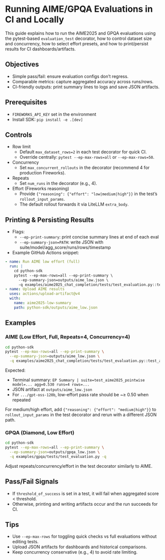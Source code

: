 # Running AIME/GPQA Evaluations in CI and Locally

This guide explains how to run the AIME2025 and GPQA evaluations using the
pytest-based `evaluation_test` decorator, how to control dataset size and
concurrency, how to select effort presets, and how to print/persist results
for CI dashboards/artifacts.

## Objectives
- Simple pass/fail: ensure evaluation configs don’t regress.
- Comparable metrics: capture aggregated accuracy across runs/rows.
- CI-friendly outputs: print summary lines to logs and save JSON artifacts.

## Prerequisites
- `FIREWORKS_API_KEY` set in the environment
- Install SDK: `pip install -e .[dev]`

## Controls
- Row limit
  - Default `max_dataset_rows=2` in each test decorator for quick CI.
  - Override centrally: `pytest --ep-max-rows=all` or `--ep-max-rows=50`.
- Concurrency
  - Set `max_concurrent_rollouts` in the decorator (recommend 4 for production Fireworks).
- Repeats
  - Set `num_runs` in the decorator (e.g., 4).
- Effort (Fireworks reasoning)
  - Provide `{"reasoning": {"effort": "low|medium|high"}}` in the test’s `rollout_input_params`.
  - The default rollout forwards it via LiteLLM `extra_body`.

## Printing & Persisting Results
- Flags:
  - `--ep-print-summary`: print concise summary lines at end of each eval
  - `--ep-summary-json=PATH`: write JSON with suite/model/agg_score/runs/rows/timestamp
- Example GitHub Actions snippet:
```yaml
- name: Run AIME low effort (full)
  run: |
    cd python-sdk
    pytest --ep-max-rows=all --ep-print-summary \
      --ep-summary-json=outputs/aime_low.json \
      -q examples/aime2025_chat_completion/tests/test_evaluation.py::test_aime2025_pointwise -q
- name: Upload AIME results
  uses: actions/upload-artifact@v4
  with:
    name: aime2025-low-summary
    path: python-sdk/outputs/aime_low.json
```

## Examples
### AIME (Low Effort, Full, Repeats=4, Concurrency=4)
```bash
cd python-sdk
pytest --ep-max-rows=all --ep-print-summary \
  --ep-summary-json=outputs/aime_low.json \
  -q examples/aime2025_chat_completion/tests/test_evaluation.py::test_aime2025_pointwise -q
```
Expected:
- Terminal summary: `EP Summary | suite=test_aime2025_pointwise model=... agg=0.530 runs=4 rows=...`
- JSON artifact at `outputs/aime_low.json`
- For `.../gpt-oss-120b`, low-effort pass rate should be ~≥ 0.50 when repeated

For medium/high effort, add `{"reasoning": {"effort": "medium|high"}}` to
`rollout_input_params` in the test decorator and rerun with a different JSON path.

### GPQA (Diamond, Low Effort)
```bash
cd python-sdk
pytest --ep-max-rows=all --ep-print-summary \
  --ep-summary-json=outputs/gpqa_low.json \
  -q examples/gpqa/tests/test_evaluation.py -q
```
Adjust repeats/concurrency/effort in the test decorator similarly to AIME.

## Pass/Fail Signals
- If `threshold_of_success` is set in a test, it will fail when aggregated score < threshold.
- Otherwise, printing and writing artifacts occur and the run succeeds for CI.

## Tips
- Use `--ep-max-rows` for toggling quick checks vs full evaluations without editing tests.
- Upload JSON artifacts for dashboards and historical comparisons.
- Keep concurrency conservative (e.g., 4) to avoid rate limiting.
